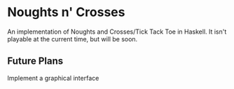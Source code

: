# Noughts n' Crosses

An implementation of Noughts and Crosses/Tick Tack Toe in Haskell.
It isn't playable at the current time, but will be soon.

## Future Plans
Implement a graphical interface
